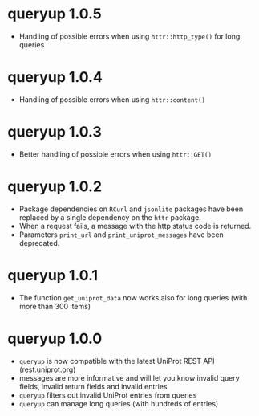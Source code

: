 # queryup 1.0.5

* Handling of possible errors when using `httr::http_type()` for long queries

# queryup 1.0.4

* Handling of possible errors when using `httr::content()`

# queryup 1.0.3

* Better handling of possible errors when using `httr::GET()`

# queryup 1.0.2

* Package dependencies on `RCurl` and `jsonlite` packages have been replaced 
by a single dependency on the `httr` package.
* When a request fails, a message with the http status code is returned.
* Parameters `print_url` and `print_uniprot_messages` have been deprecated.

# queryup 1.0.1

* The function `get_uniprot_data` now works also for long queries (with more 
than 300 items) 

# queryup 1.0.0

* `queryup` is now compatible with the latest UniProt REST API (rest.uniprot.org)
* messages are more informative and will let you know invalid query fields,
invalid return fields and invalid entries
* `queryup` filters out invalid UniProt entries from queries
* `queryup` can manage long queries (with hundreds of entries)
